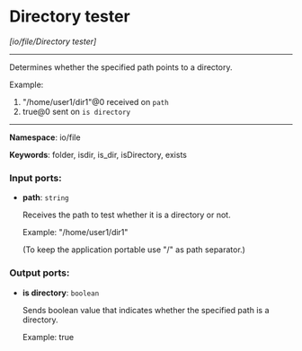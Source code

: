 # Directory tester

_[io/file/Directory tester]_

---

Determines whether the specified path points to a directory.

Example:
1. "/home/user1/dir1"@0 received on `path`
2. true@0 sent on `is directory`

---

__Namespace__: io/file

__Keywords__: folder, isdir, is_dir, isDirectory, exists

### Input ports:

* __path__: ` string `

    Receives the path to test whether it is a directory or not.
    
    Example:
    "/home/user1/dir1"
    
    (To keep the application portable use "/" as path separator.)

### Output ports:

* __is directory__: ` boolean `

    Sends boolean value that indicates whether the specified path is a directory.
    
    Example:
    true

